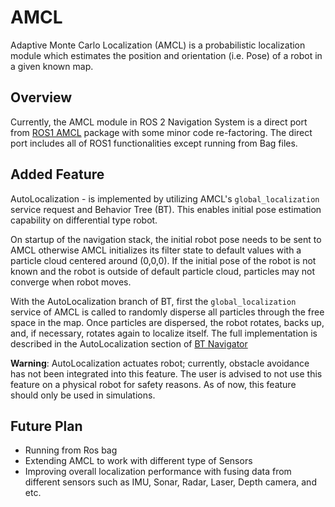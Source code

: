 # AMCL
Adaptive Monte Carlo Localization (AMCL) is a probabilistic localization module which estimates the position and orientation (i.e. Pose) of a robot in a given known map.

## Overview
Currently, the AMCL module in ROS 2 Navigation System is a direct port from [ROS1 AMCL](http://wiki.ros.org/amcl) package with some minor code re-factoring. The direct port includes all of ROS1 functionalities except running from Bag files.

## Added Feature
AutoLocalization - is implemented by utilizing AMCL's `global_localization` service request and Behavior Tree (BT).  This enables initial pose estimation capability on differential type robot.

 On startup of the navigation stack, the initial robot pose needs to be sent to AMCL otherwise AMCL initializes its filter state to default values with a particle cloud centered around (0,0,0). If the initial pose of the robot is not known and the robot is outside of default particle cloud, particles may not converge when robot moves.

With the AutoLocalization branch of BT, first the `global_localization` service of AMCL is called to randomly disperse all particles through the free space in the map. Once particles are dispersed, the robot rotates, backs up, and, if necessary, rotates again to localize itself. The full implementation is described in the AutoLocalization section of [BT Navigator](https://github.com/ros-planning/navigation2/blob/main/nav2_bt_navigator/README.md)

**Warning**: AutoLocalization actuates robot; currently, obstacle avoidance has not been integrated into this feature. The user is advised to not use this feature on a physical robot for safety reasons.  As of now, this feature should only be used in simulations.

## Future Plan
* Running from Ros bag
* Extending AMCL to work with different type of Sensors
* Improving overall localization performance with fusing data from different sensors such as IMU, Sonar, Radar, Laser, Depth camera, and etc.
